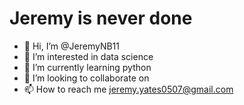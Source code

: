 # Jeremy is never done
- 👋 Hi, I’m @JeremyNB11
- 👀 I’m interested in data science
- 🌱 I’m currently learning python
- 💞️ I’m looking to collaborate on 
- 📫 How to reach me jeremy.yates0507@gmail.com

<!---
JeremyNB11/JeremyNB11 is a ✨ special ✨ repository because its `README.md` (this file) appears on your GitHub profile.
You can click the Preview link to take a look at your changes.
--->
